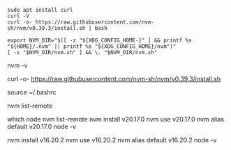 ```
sudo apt install curl
curl -V
curl -o- https://raw.githubusercontent.com/nvm-sh/nvm/v0.39.3/install.sh | bash

export NVM_DIR="$([ -z "${XDG_CONFIG_HOME-}" ] && printf %s "${HOME}/.nvm" || printf %s "${XDG_CONFIG_HOME}/nvm")"
[ -s "$NVM_DIR/nvm.sh" ] && \. "$NVM_DIR/nvm.sh"
```

nvm -v


curl -o- https://raw.githubusercontent.com/nvm-sh/nvm/v0.39.3/install.sh

source ~/.bashrc

nvm list-remote

which node
nvm list-remote
nvm install v20.17.0
nvm use v20.17.0
nvm alias default v20.17.0
node -v



nvm install v16.20.2
nvm use v16.20.2
nvm alias default v16.20.2
node -v
